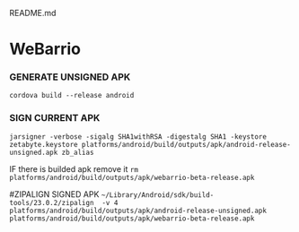 README.md

# WeBarrio

### GENERATE UNSIGNED APK
 `cordova build --release android`

### SIGN CURRENT APK
`jarsigner -verbose -sigalg SHA1withRSA -digestalg SHA1 -keystore zetabyte.keystore platforms/android/build/outputs/apk/android-release-unsigned.apk zb_alias `

IF there is builded apk remove it
`rm platforms/android/build/outputs/apk/webarrio-beta-release.apk `

#ZIPALIGN SIGNED APK
`~/Library/Android/sdk/build-tools/23.0.2/zipalign  -v 4 platforms/android/build/outputs/apk/android-release-unsigned.apk  platforms/android/build/outputs/apk/webarrio-beta-release.apk  `